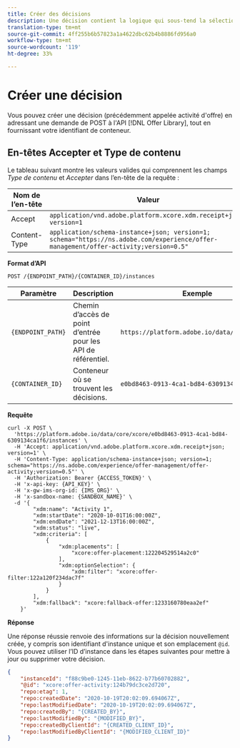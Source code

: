 ```yaml
---
title: Créer des décisions
description: Une décision contient la logique qui sous-tend la sélection d’une offre.
translation-type: tm+mt
source-git-commit: 4ff255b6b57823a1a4622dbc62b4b8886fd956a0
workflow-type: tm+mt
source-wordcount: '119'
ht-degree: 33%

---
```


# Créer une décision

Vous pouvez créer une décision (précédemment appelée activité d&#39;offre) en adressant une demande de POST à l&#39;API [!DNL Offer Library], tout en fournissant votre identifiant de conteneur.

## En-têtes Accepter et Type de contenu

Le tableau suivant montre les valeurs valides qui comprennent les champs *Type de contenu* et *Accepter* dans l’en-tête de la requête :

| Nom de l’en-tête | Valeur |
| ----------- | ----- |
| Accept | `application/vnd.adobe.platform.xcore.xdm.receipt+json; version=1` |
| Content-Type | `application/schema-instance+json; version=1;  schema="https://ns.adobe.com/experience/offer-management/offer-activity;version=0.5"` |

**Format d’API**

```http
POST /{ENDPOINT_PATH}/{CONTAINER_ID}/instances
```

| Paramètre | Description | Exemple |
| --------- | ----------- | ------- |
| `{ENDPOINT_PATH}` | Chemin d’accès de point d’entrée pour les API de référentiel. | `https://platform.adobe.io/data/core/xcore/` |
| `{CONTAINER_ID}` | Conteneur où se trouvent les décisions. | `e0bd8463-0913-4ca1-bd84-6309134ca1f6` |

**Requête**

```shell
curl -X POST \
  'https://platform.adobe.io/data/core/xcore/e0bd8463-0913-4ca1-bd84-6309134ca1f6/instances' \
  -H 'Accept: application/vnd.adobe.platform.xcore.xdm.receipt+json; version=1' \
  -H 'Content-Type: application/schema-instance+json; version=1;  schema="https://ns.adobe.com/experience/offer-management/offer-activity;version=0.5"' \
  -H 'Authorization: Bearer {ACCESS_TOKEN}' \
  -H 'x-api-key: {API_KEY}' \
  -H 'x-gw-ims-org-id: {IMS_ORG}' \
  -H 'x-sandbox-name: {SANDBOX_NAME}' \
  -d '{
        "xdm:name": "Activity 1",
        "xdm:startDate": "2020-10-01T16:00:00Z",
        "xdm:endDate": "2021-12-13T16:00:00Z",
        "xdm:status": "live",
        "xdm:criteria": [
            {
                "xdm:placements": [
                    "xcore:offer-placement:122204529514a2c0"
                ],
                "xdm:optionSelection": {
                    "xdm:filter": "xcore:offer-filter:122a120f234dac7f"
                }
            }
        ],
        "xdm:fallback": "xcore:fallback-offer:1233160780eaa2ef"
    }'
```

**Réponse**

Une réponse réussie renvoie des informations sur la décision nouvellement créée, y compris son identifiant d&#39;instance unique et son emplacement `@id`. Vous pouvez utiliser l’ID d’instance dans les étapes suivantes pour mettre à jour ou supprimer votre décision.

```json
{
    "instanceId": "f88c9be0-1245-11eb-8622-b77b60702882",
    "@id": "xcore:offer-activity:124b79dc3ce2d720",
    "repo:etag": 1,
    "repo:createdDate": "2020-10-19T20:02:09.694067Z",
    "repo:lastModifiedDate": "2020-10-19T20:02:09.694067Z",
    "repo:createdBy": "{CREATED_BY}",
    "repo:lastModifiedBy": "{MODIFIED_BY}",
    "repo:createdByClientId": "{CREATED_CLIENT_ID}",
    "repo:lastModifiedByClientId": "{MODIFIED_CLIENT_ID}"
}
```
